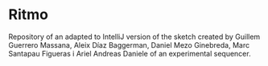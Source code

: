 # Ritmo

Repository of an adapted to IntelliJ version of the sketch created by Guillem Guerrero Massana, Aleix Díaz Baggerman, 
Daniel Mezo Ginebreda, Marc Santapau Figueras i Ariel Andreas Daniele of an experimental sequencer.
